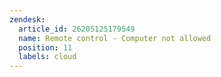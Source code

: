 ```yaml
---
zendesk:
  article_id: 26205125179549
  name: Remote control - Computer not allowed
  position: 11
  labels: cloud
---
```

